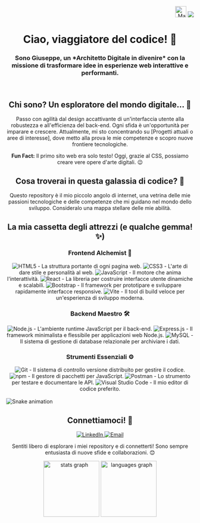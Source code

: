 <div align="right">
  <img src="https://raw.githubusercontent.com/MartinHeinz/MartinHeinz/master/wave.gif" width="30px" alt="Mano che saluta">
  <img src="https://profile-counter.glitch.me/giuseppezaccato/count.svg?" />
</div>

<h1 align="center">Ciao, viaggiatore del codice! 🚀</h1>
<h3 align="center">Sono Giuseppe, un *Architetto Digitale in divenire* con la missione di trasformare idee in esperienze web interattive e performanti.</h3>

<br clear="right">

<h2 align="center">Chi sono? Un esploratore del mondo digitale... 🦎</h2>
<p align="center">Passo con agilità dal design accattivante di un'interfaccia utente alla robustezza e all'efficienza del back-end. Ogni sfida è un'opportunità per imparare e crescere. Attualmente, mi sto concentrando su [Progetti attuali o aree di interesse], dove metto alla prova le mie competenze e scopro nuove frontiere tecnologiche.</p>

<p align="center"><strong>Fun Fact:</strong> Il primo sito web era solo testo! Oggi, grazie al CSS, possiamo creare vere opere d'arte digitali. 😉</p>

<h2 align="center">Cosa troverai in questa galassia di codice? 🌌</h2>
<p align="center">Questo repository è il mio piccolo angolo di internet, una vetrina delle mie passioni tecnologiche e delle competenze che mi guidano nel mondo dello sviluppo. Consideralo una mappa stellare delle mie abilità.</p>

<h2 align="center">La mia cassetta degli attrezzi (e qualche gemma! ✨)</h2>

<h3 align="center">Frontend Alchemist 🧪</h3>
<div align="center">
  <img src="https://img.shields.io/badge/HTML5-E34F26?style=plastic&logo=html5&logoColor=white" alt="HTML5" /> - La struttura portante di ogni pagina web.
  <img src="https://img.shields.io/badge/CSS3-1572B6?style=plastic&logo=css3&logoColor=white" alt="CSS3" /> - L'arte di dare stile e personalità al web.
  <img src="https://img.shields.io/badge/JavaScript-F7DF1E?style=plastic&logo=javascript&logoColor=black" alt="JavaScript" /> - Il motore che anima l'interattività.
  <img src="https://img.shields.io/badge/React-61DAFB?style=plastic&logo=react&logoColor=black" alt="React" /> - La libreria per costruire interfacce utente dinamiche e scalabili.
  <img src="https://img.shields.io/badge/Bootstrap-7952B3?style=plastic&logo=bootstrap&logoColor=white" alt="Bootstrap" /> - Il framework per prototipare e sviluppare rapidamente interfacce responsive.
  <img src="https://img.shields.io/badge/Vite-646CFF?style=plastic&logo=vite&logoColor=white" alt="Vite" /> - Il tool di build veloce per un'esperienza di sviluppo moderna.
</div>

<h3 align="center">Backend Maestro 🛠️</h3>
<div align="center">
  <img src="https://img.shields.io/badge/Node.js-339933?style=plastic&logo=nodedotjs&logoColor=white" alt="Node.js" /> - L'ambiente runtime JavaScript per il back-end.
  <img src="https://img.shields.io/badge/Express.js-000000?style=plastic&logo=express&logoColor=white" alt="Express.js" /> - Il framework minimalista e flessibile per applicazioni web Node.js.
  <img src="https://img.shields.io/badge/MySQL-4479A1?style=plastic&logo=mysql&logoColor=white" alt="MySQL" /> - Il sistema di gestione di database relazionale per archiviare i dati.
</div>

<h3 align="center">Strumenti Essenziali ⚙️</h3>
<div align="center">
  <img src="https://img.shields.io/badge/Git-F05032?style=plastic&logo=git&logoColor=white" alt="Git" /> - Il sistema di controllo versione distribuito per gestire il codice.
  <img src="https://img.shields.io/badge/npm-CB3837?style=plastic&logo=npm&logoColor=white" alt="npm" /> - Il gestore di pacchetti per JavaScript.
  <img src="https://img.shields.io/badge/Postman-FF6C37?style=plastic&logo=postman&logoColor=white" alt="Postman" /> - Lo strumento per testare e documentare le API.
  <img src="https://img.shields.io/badge/Visual%20Studio%20Code-0078D4?style=plastic&logo=visual-studio-code&logoColor=white" alt="Visual Studio Code" /> - Il mio editor di codice preferito.
</div>

<br clear="both">
<img src="https://raw.githubusercontent.com/giuseppezaccato/giuseppezaccato/output/snake.svg" alt="Snake animation" />

<h2 align="center">Connettiamoci! 🔗</h2>
<p align="center">
  <a href="https://www.linkedin.com/in/giuseppe-zaccato-94917a362/">
    <img src="https://img.shields.io/badge/LinkedIn-%230077B5?style=plastic&logo=linkedin&logoColor=white" alt="LinkedIn" />
  </a>
  <a href="mailto:giuseppezaccato+github@gmail.com">
    <img src="https://img.shields.io/badge/Gmail-%23D14836?style=plastic&logo=gmail&logoColor=white" alt="Email" />
  </a>
</p>

<p align="center">Sentiti libero di esplorare i miei repository e di connetterti! Sono sempre entusiasta di nuove sfide e collaborazioni. 😊</p>

<div align="center">
  <img src="https://github-readme-stats.vercel.app/api?username=giuseppezaccato&hide_title=false&hide_rank=false&show_icons=true&include_all_commits=true&count_private=true&disable_animations=false&theme=synthwave&locale=en&hide_border=false&order=1" height="150" alt="stats graph" />
  <img src="https://github-readme-stats.vercel.app/api/top-langs?username=giuseppezaccato&locale=en&hide_title=false&layout=compact&card_width=320&langs_count=5&theme=synthwave&hide_border=false&order=2" height="150" alt="languages graph" />
</div>
